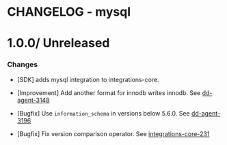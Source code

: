 # CHANGELOG - mysql

1.0.0/ Unreleased
==================

### Changes

* [SDK] adds mysql integration to integrations-core.

* [Improvement] Add another format for innodb writes innodb. See [dd-agent-3148](https://github.com/datadog/dd-agent/issues/3148)

* [Bugfix] Use `information_schema` in versions below 5.6.0. See [dd-agent-3196](https://github.com/datadog/dd-agent/issues/3196)
* [Bugfix] Fix version comparison operator. See [integrations-core-231](https://github.com/DataDog/integrations-core/pull/231)


